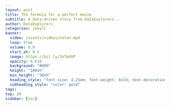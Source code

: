 ```yaml
---
layout: post
title: The formula for a perfect movie
subtitle: A data-driven story from DataExplorers...
author: DataExplorers
categories: jekyll
banner:
  video: /assets/videos/nolan.mp4
  loop: true
  volume: 0.8
  start_at: 8.5
  image: https://bit.ly/3xTmdUP
  opacity: 0.618
  background: "#000"
  height: "100vh"
  min_height: "38vh"
  heading_style: "font-size: 4.25em; font-weight: bold; text-decoration: underline"
  subheading_style: "color: gold"
tags: 
top: 20
sidebar: [toc]
---
```




